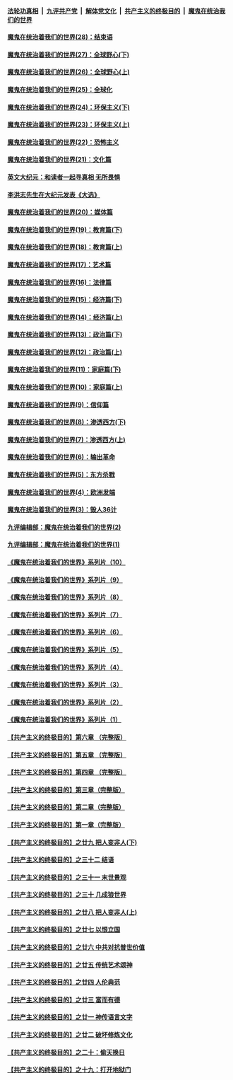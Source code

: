 

####  [法轮功真相](../../../../basic/blob/master/README.md?t=03021901) &nbsp;|&nbsp; [九评共产党](../../../../9ping.md/blob/master/README.md?t=03021901) &nbsp;|&nbsp; [解体党文化](../../../../jtdwh.md/blob/master/README.md?t=03021901)  &nbsp;|&nbsp; [共产主义的终极目的](../../../../gczydzjmd.md/blob/master/README.md?t=03021901) &nbsp;|&nbsp; [魔鬼在统治我们的世界](../../../../mgztzwmdsj.md/blob/master/README.md?t=03021901) 

#### [魔鬼在统治着我们的世界(28)：结束语](../pages/nsc422/n10936246.md?t=03021901) 

#### [魔鬼在统治着我们的世界(27)：全球野心(下)](../pages/nsc422/n10928319.md?t=03021901) 

#### [魔鬼在统治着我们的世界(26)：全球野心(上)](../pages/nsc422/n10900318.md?t=03021901) 

#### [魔鬼在统治着我们的世界(25)：全球化](../pages/nsc422/n10788205.md?t=03021901) 

#### [魔鬼在统治着我们的世界(24)：环保主义(下)](../pages/nsc422/n10695307.md?t=03021901) 

#### [魔鬼在统治着我们的世界(23)：环保主义(上)](../pages/nsc422/n10688613.md?t=03021901) 

#### [魔鬼在统治着我们的世界(22)：恐怖主义](../pages/nsc422/n10614727.md?t=03021901) 

#### [魔鬼在统治着我们的世界(21)：文化篇](../pages/nsc422/n10597706.md?t=03021901) 

#### [英文大纪元：和读者一起寻真相 无所畏惧](../pages/nsc422/n12542027.md?t=03021901) 

#### [李洪志先生在大纪元发表《大选》](../pages/nsc422/n12534746.md?t=03021901) 

#### [魔鬼在统治着我们的世界(20)：媒体篇](../pages/nsc422/n10586579.md?t=03021901) 

#### [魔鬼在统治着我们的世界(19)：教育篇(下)](../pages/nsc422/n10564808.md?t=03021901) 

#### [魔鬼在统治着我们的世界(18)：教育篇(上)](../pages/nsc422/n10526970.md?t=03021901) 

#### [魔鬼在统治着我们的世界(17)：艺术篇](../pages/nsc422/n10499093.md?t=03021901) 

#### [魔鬼在统治着我们的世界(16)：法律篇](../pages/nsc422/n10485969.md?t=03021901) 

#### [魔鬼在统治着我们的世界(15)：经济篇(下)](../pages/nsc422/n10469975.md?t=03021901) 

#### [魔鬼在统治着我们的世界(14)：经济篇(上)](../pages/nsc422/n10457370.md?t=03021901) 

#### [魔鬼在统治着我们的世界(13)：政治篇(下)](../pages/nsc422/n10448270.md?t=03021901) 

#### [魔鬼在统治着我们的世界(12)：政治篇(上)](../pages/nsc422/n10444576.md?t=03021901) 

#### [魔鬼在统治着我们的世界(11)：家庭篇(下)](../pages/nsc422/n10440961.md?t=03021901) 

#### [魔鬼在统治着我们的世界(10)：家庭篇(上)](../pages/nsc422/n10435448.md?t=03021901) 

#### [魔鬼在统治着我们的世界(9)：信仰篇](../pages/nsc422/n10432159.md?t=03021901) 

#### [魔鬼在统治着我们的世界(8)：渗透西方(下)](../pages/nsc422/n10429603.md?t=03021901) 

#### [魔鬼在统治着我们的世界(7)：渗透西方(上)](../pages/nsc422/n10426013.md?t=03021901) 

#### [魔鬼在统治着我们的世界(6)：输出革命](../pages/nsc422/n10421536.md?t=03021901) 

#### [魔鬼在统治着我们的世界(5)：东方杀戮](../pages/nsc422/n10417707.md?t=03021901) 

#### [魔鬼在统治着我们的世界(4)：欧洲发端](../pages/nsc422/n10414890.md?t=03021901) 

#### [魔鬼在统治着我们的世界(3)：毁人36计](../pages/nsc422/n10411583.md?t=03021901) 

#### [九评编辑部：魔鬼在统治着我们的世界(2)](../pages/nsc422/n10410036.md?t=03021901) 

#### [九评编辑部：魔鬼在统治着我们的世界(1)](../pages/nsc422/n10406825.md?t=03021901) 

#### [《魔鬼在统治着我们的世界》系列片（10）](../pages/nsc422/n12292670.md?t=03021901) 

#### [《魔鬼在统治着我们的世界》系列片（9）](../pages/nsc422/n12290859.md?t=03021901) 

#### [《魔鬼在统治着我们的世界》系列片（8）](../pages/nsc422/n12287445.md?t=03021901) 

#### [《魔鬼在统治着我们的世界》系列片（7）](../pages/nsc422/n12283425.md?t=03021901) 

#### [《魔鬼在统治着我们的世界》系列片（6）](../pages/nsc422/n12282314.md?t=03021901) 

#### [《魔鬼在统治着我们的世界》系列片（5）](../pages/nsc422/n12281419.md?t=03021901) 

#### [《魔鬼在统治着我们的世界》系列片（4）](../pages/nsc422/n12274024.md?t=03021901) 

#### [《魔鬼在统治着我们的世界》系列片（3）](../pages/nsc422/n12271322.md?t=03021901) 

#### [《魔鬼在统治着我们的世界》系列片（2）](../pages/nsc422/n12269049.md?t=03021901) 

#### [《魔鬼在统治着我们的世界》系列片（1）](../pages/nsc422/n12267575.md?t=03021901) 

#### [【共产主义的终极目的】第六章 （完整版）](../pages/nsc422/n11428913.md?t=03021901) 

#### [【共产主义的终极目的】第五章 （完整版）](../pages/nsc422/n11428912.md?t=03021901) 

#### [【共产主义的终极目的】第四章 （完整版）](../pages/nsc422/n11428907.md?t=03021901) 

#### [【共产主义的终极目的】第三章（完整版）](../pages/nsc422/n11428848.md?t=03021901) 

#### [【共产主义的终极目的】第二章（完整版）](../pages/nsc422/n11428831.md?t=03021901) 

#### [【共产主义的终极目的】第一章（完整版）](../pages/nsc422/n11417651.md?t=03021901) 

#### [【共产主义的终极目的】之廿九 把人变非人(下)](../pages/nsc422/n11344140.md?t=03021901) 

#### [【共产主义的终极目的】之三十二 结语](../pages/nsc422/n11360535.md?t=03021901) 

#### [【共产主义的终极目的】之三十一 末世景观](../pages/nsc422/n11351129.md?t=03021901) 

#### [【共产主义的终极目的】之三十 几成狼世界](../pages/nsc422/n11348280.md?t=03021901) 

#### [【共产主义的终极目的】之廿八 把人变非人(上)](../pages/nsc422/n11340492.md?t=03021901) 

#### [【共产主义的终极目的】之廿七 以恨立国](../pages/nsc422/n11336944.md?t=03021901) 

#### [【共产主义的终极目的】之廿六 中共对抗普世价值](../pages/nsc422/n11324785.md?t=03021901) 

#### [【共产主义的终极目的】之廿五 传统艺术颂神](../pages/nsc422/n11296396.md?t=03021901) 

#### [【共产主义的终极目的】之廿四 人伦典范](../pages/nsc422/n11296397.md?t=03021901) 

#### [【共产主义的终极目的】之廿三 富而有德](../pages/nsc422/n11283598.md?t=03021901) 

#### [【共产主义的终极目的】之廿一 神传语言文字](../pages/nsc422/n11263265.md?t=03021901) 

#### [【共产主义的终极目的】之廿二 破坏修炼文化](../pages/nsc422/n11245728.md?t=03021901) 

#### [【共产主义的终极目的】之二十：偷天换日](../pages/nsc422/n11238846.md?t=03021901) 

#### [【共产主义的终极目的】之十九：打开地狱门](../pages/nsc422/n11206376.md?t=03021901) 

